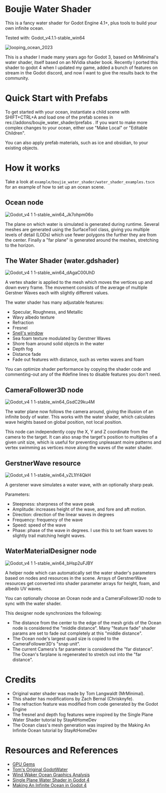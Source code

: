 # Boujie Water Shader
This is a fancy water shader for Godot Engine 4.1+, plus tools to build your own
infinite ocean.

Tested with: Godot_v4.1.1-stable_win64

![looping_ocean_2023](https://github.com/Chrisknyfe/boujie_water_shader/assets/652027/b4855002-5ff6-4135-906c-a844e8e5f739)

This is a shader I made many years ago for Godot 3, based on MrMinimal's water
shader, itself based on an NVidia shader book. Recently I ported this shader
to godot 4 when I updated my game, added a bunch of features on stream in the
Godot discord, and now I want to give the results back to the community.

# Quick Start with Prefabs

To get started with your ocean, instantiate a child scene with SHIFT+CTRL+A and 
load one of the prefab scenes in res://addons/boujie_water_shader/prefabs .
If you want to make more complex changes to your ocean, either use "Make Local"
or "Editable Children".

You can also apply prefab materials, such as ice and obsidian, to your existing
objects.

# How it works

Take a look at `example/boujie_water_shader/water_shader_examples.tscn` for an
example of how to set up an ocean scene.

## Ocean node
![Godot_v4 1 1-stable_win64_Jk7ohpm06o](https://github.com/Chrisknyfe/boujie_water_shader/assets/652027/15b06332-129f-4876-883e-3ab736cabe92)

The plane on which water is simulated is generated during runtime.
Several meshes are generated using the SurfaceTool class, giving you multiple
levels of detail (LODs) which use fewer polygons the further they are
from the center. Finally a "far plane" is generated around the meshes,
stretching to the horizon.

## The Water Shader (water.gdshader)
![Godot_v4 1 1-stable_win64_dAgaC00UhD](https://github.com/Chrisknyfe/boujie_water_shader/assets/652027/05cb123e-8bf8-4213-a49f-bbc00285f388)

A vertex shader is applied to the mesh which moves the vertices up and down
every frame. The movement consists of the average of multiple Gerstner Waves 
each with slightly different values.

The water shader has many adjustable features:
 * Specular, Roughness, and Metallic 
 * Wavy albedo texture
 * Refraction
 * Fresnel
 * [Snell's window](https://en.wikipedia.org/wiki/Snell%27s_window)
 * Sea foam texture modulated by Gerstner Waves
 * Shore foam around solid objects in the water
 * Depth fog
 * Distance fade
 * Fade out features with distance, such as vertex waves and foam

You can optimize shader performance by copying the shader code and
commenting-out any of the #define lines to disable features you don't need.

## CameraFollower3D node
![Godot_v4 1 1-stable_win64_GsdC29ku4M](https://github.com/Chrisknyfe/boujie_water_shader/assets/652027/4d67e644-c86f-4a5f-b84a-80cba8ef4310)

The water plane now follows the camera around, giving the illusion of an
infinite body of water. This works with the water shader, which calculates
wave heights based on global position, not local position.

This node can independently copy the X, Y and Z coordinate from the camera to
the target. It can also snap the target's position to multiples of a given unit
size, which is useful for preventing unpleasant moire patterns and vertex
swimming as vertices move along the waves of the water shader.

## GerstnerWave resource
![Godot_v4 1 1-stable_win64_vZL1lY4QkH](https://github.com/Chrisknyfe/boujie_water_shader/assets/652027/16a431fd-501f-4962-8de2-abe3b75c250a)

A gerstener wave simulates a water wave, with an optionally sharp peak. 

Parameters:
 * Steepness: sharpness of the wave peak
 * Amplitude: increases height of the wave, and fore and aft motion.
 * Direction: direction of the linear waves in degrees
 * Frequency: frequency of the wave
 * Speed: speed of the wave
 * Phase: phase of the wave in degrees. I use this to set foam waves to slightly
	trail matching height waves.

## WaterMaterialDesigner node
![Godot_v4 1 1-stable_win64_bHsp2uFJBY](https://github.com/Chrisknyfe/boujie_water_shader/assets/652027/158878a0-9816-4755-af94-10cd1f0bfe82)

A helper node which can automatically set the water shader's parameters based on
nodes and resources in the scene. Arrays of GerstnerWave resources get converted
into shader parameter arrays for height, foam, and albedo UV waves.

You can optionally choose an Ocean node and a CameraFollower3D node to sync
with the water shader. 

This designer node synchronizes the following:
 * The distance from the center to the edge of the mesh grids of the Ocean node
	is considered the "middle distance". Many "feature fade" shader params are
	set to fade out completely at this "middle distance".
 * The Ocean node's largest quad size is copied to the CameraFollower3D's
	"snap unit".
 * The current Camera's far parameter is considered the "far distance". 
	The Ocean's farplane is regenerated to stretch out into the "far distance".

# Credits
 * Original water shader was made by Tom Langwaldt (MrMinimal).
 * This shader has modifications by Zach Bernal (Chrisknyfe).
 * The refraction feature was modified from code generated by the Godot Engine
 * The fresnel and depth fog features were inspired by the Single Plane Water Shader tutorial by StayAtHomeDev
 * The Ocean class's mesh generation was inspired by the Making An Infinite Ocean tutorial by StayAtHomeDev

# Resources and References
 * [GPU Gems](https://developer.nvidia.com/gpugems/gpugems/part-i-natural-effects/chapter-1-effective-water-simulation-physical-models)
 * [Tom's Original GodotWater](https://gitlab.com/MrMinimal/GodotWater)
 * [Wind Waker Ocean Graphics Analysis](https://medium.com/@gordonnl/the-ocean-170fdfd659f1)
 * [Single Plane Water Shader in Godot 4](https://stayathomedev.com/tutorials/single-plane-water-shader/)
 * [Making An Infinite Ocean in Godot 4](https://stayathomedev.com/tutorials/making-an-infinite-ocean-in-godot-4/)
